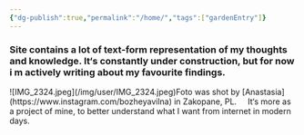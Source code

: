 ```yaml
---
{"dg-publish":true,"permalink":"/home/","tags":["gardenEntry"]}
---
```


<h3>Site contains a lot of text-form representation of my thoughts and knowledge. It‘s constantly under construction, but for now i m actively writing about my favourite findings.</h3>
![IMG_2324.jpeg](/img/user/IMG_2324.jpeg)Foto was shot by [Anastasia](https://www.instagram.com/bozheyavilna) in Zakopane, PL.
&nbsp;
&nbsp;
It‘s more as a project of mine, to better understand what I want from internet in modern days.